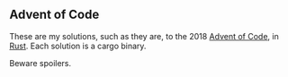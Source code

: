 Advent of Code
--------------

These are my solutions, such as they are, to the 2018 [Advent of
Code](https://adventofcode.com/), in [Rust](https://www.rust-lang.org/). Each
solution is a cargo binary.

Beware spoilers.
